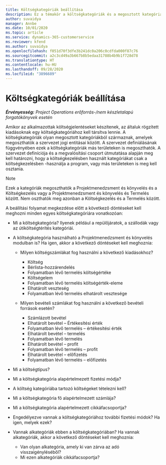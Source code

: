 ```yaml
---
title: Költségkategóriák beállítása
description: Ez a témakör a költségkategóriák és a megosztott kategóriák költségjelentésekhez való beállításával kapcsolatban tartalmaz tájékoztatást.
author: suvaidya
manager: Annbe
ms.date: 10/01/2020
ms.topic: article
ms.service: dynamics-365-customerservice
ms.reviewer: kfend
ms.author: suvaidya
ms.openlocfilehash: f051d70f3dfe3b241dc0a206c0cdfda000f87c76
ms.sourcegitcommit: a2c3cd49a3b667b8b5edaa31788b4b9b1f728d78
ms.translationtype: HT
ms.contentlocale: hu-HU
ms.lasthandoff: 09/28/2020
ms.locfileid: "3896689"
---
```

# <a name="set-up-expense-categories"></a>Költségkategóriák beállítása

_**Érvényesség:** Project Operations erőforrás-/nem készletalapú forgatókönyvek esetén_

Amikor az alkalmazottak költségjelentéseket készítenek, az általuk rögzített kiadásoknak egy költségkategóriához kell társítva lennie. A költségkategóriák olyan megosztott kategóriákból származnak, amelyek megoszthatók a szervezet jogi entitásai között. A szervezet definiálásának függvényében ezek a költségkategóriák más területeken is megoszthatók. A szervezet definíciója és a megvalósítási csoport útmutatása alapján meg kell határozni, hogy a költségkezelésben használt kategóriákat csak a költségkezelésben -használja a program, vagy más területeken is meg kell osztania.

> [!NOTE]
> Ezek a kategóriák megoszthatók a Projektmenedzsment és könyvelés és a Költségkezelés vagy a Projektmenedzsment és könyvelés és Termelés között. Nem oszthatók meg azonban a Költségkezelés és a Termelés között.

A beállítási folyamat megkezdése előtt a következő döntéseket kell meghozni minden egyes költségkategóriára vonatkozóan:

- Mi a költségkategória? Ilyenek például a repülőjáratok, a szállodák vagy az útiköltségtérítés kategóriái.
- A költségkategória használható a Projektmenedzsment és könyvelés modulban is? Ha igen, akkor a következő döntéseket kell meghoznia:

    - Milyen költségszámlákat fog használni a következő kiadásokhoz?

        - Költség
        - Bérlista-hozzárendelés
        - Folyamatban lévő termelés költségértéke
        - Költségelem
        - Folyamatban lévő termelés költségérték-eleme
        - Elhatárolt veszteség
        - Folyamatban lévő termelés elhatárolt vesztesége

    - Milyen bevételi számlákat fog használni a következő bevételi források esetén?

        - Számlázott bevétel
        - Elhatárolt bevétel – Értékesítési érték
        - Folyamatban lévő termelés – értékesítési érték
        - Elhatárolt bevétel – termelés
        - Folyamatban lévő termelés
        - Elhatárolt bevétel – profit
        - Folyamatban lévő termelés – profit
        - Elhatárolt bevétel – előfizetés
        - Folyamatban lévő termelés – előfizetés

- Mi a költségtípus?
- Mi a költségkategória alapértelmezett fizetési módja?
- A költség kategóriába tartozó költségeket tételezni kell?
- Mi a költségkategória fő alapértelmezett számlája?
- Mi a költségkategória alapértelmezett cikkáfacsoportja?
- Engedélyezve vannak a költségkategóriához további fizetési módok? Ha igen, melyek ezek?
- Vannak alkategóriák ebben a költségkategóriában? Ha vannak alkategóriák, akkor a következő döntéseket kell meghoznia:

    - Van olyan alkategória, amely ki van zárva az adó visszaigényléséből?
    - Mi ezen alkategóriák cikkáfacsoportja?

